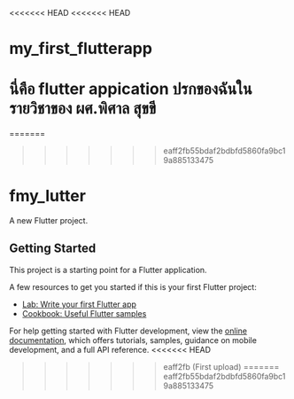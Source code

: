 <<<<<<< HEAD
<<<<<<< HEAD
# my_first_flutterapp
นี่คือ flutter appication ปรกของฉันในรายวิชาของ ผศ.พิศาล สุขขี
=======
=======
>>>>>>> eaff2fb55bdaf2bdbfd5860fa9bc19a885133475
# fmy_lutter

A new Flutter project.

## Getting Started

This project is a starting point for a Flutter application.

A few resources to get you started if this is your first Flutter project:

- [Lab: Write your first Flutter app](https://docs.flutter.dev/get-started/codelab)
- [Cookbook: Useful Flutter samples](https://docs.flutter.dev/cookbook)

For help getting started with Flutter development, view the
[online documentation](https://docs.flutter.dev/), which offers tutorials,
samples, guidance on mobile development, and a full API reference.
<<<<<<< HEAD
>>>>>>> eaff2fb (First upload)
=======
>>>>>>> eaff2fb55bdaf2bdbfd5860fa9bc19a885133475
